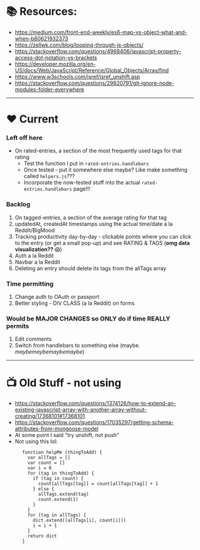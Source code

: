 # 📚 Resources:
* https://medium.com/front-end-weekly/es6-map-vs-object-what-and-when-b80621932373
* https://zellwk.com/blog/looping-through-js-objects/
* https://stackoverflow.com/questions/4968406/javascript-property-access-dot-notation-vs-brackets
* https://developer.mozilla.org/en-US/docs/Web/JavaScript/Reference/Global_Objects/Array/find
* https://www.w3schools.com/jsref/jsref_unshift.asp
* https://stackoverflow.com/questions/29820791/git-ignore-node-modules-folder-everywhere

---

# ❤️ Current

### Left off here
* On rated-entries, a section of the most frequently used tags for that rating
  * Test the function I put in ```rated-entries.handlebars```
  * Once tested - put it somewhere else maybe? Like make something called ```helpers.js```???
  * Incorporate the now-tested stuff into the actual ```rated-entries.handlebars``` page!!!

### Backlog
1. On tagged-entries, a section of the average rating for that tag
1. updatedAt, createdAt timestamps using the actual time/date a la Reddit/BigMood
1. Tracking productivity day-by-day - clickable points where you can click to the entry (or get a small pop-up) and see RATING & TAGS (**omg data visualization??** 😱)
1. Auth a la Reddit
1. Navbar a la Reddit
1. Deleting an entry should delete its tags from the allTags array

### Time permitting
1. Change auth to OAuth or passport
1. Better styling - DIV CLASS (a la Reddit) on forms

### Would be MAJOR CHANGES so ONLY do if time REALLY permits
1. Edit comments
1. Switch from handlebars to something else (maybe. *maybemaybemaybemaybe*)

---

# 📺 Old Stuff - not using

* https://stackoverflow.com/questions/1374126/how-to-extend-an-existing-javascript-array-with-another-array-without-creating/17368101#17368101
* https://stackoverflow.com/questions/17035297/getting-schema-attributes-from-mongoose-model
* At some point I said "try unshift, not push"
* Not using this lol:
```
      function helpMe (thingToAdd) {
        var allTags = []
        var count = []
        var i = 0
        for (tag in thingToAdd) {
          if (tag in count) {
            count[allTags[tag]] = count[allTags[tag]] + 1
          } else {
            allTags.extend(tag)
            count.extend(1)
          }
        }
        for (tag in allTags) {
          dict.extend((allTags[i], count[i]))
          i = i + 1
        }
        return dict
      }
```